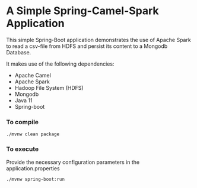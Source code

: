 A Simple Spring-Camel-Spark Application
===
This simple Spring-Boot application demonstrates the use of Apache Spark to read a csv-file from HDFS and persist its content to a Mongodb Database.

It makes use of the following dependencies:

- Apache Camel 
- Apache Spark 
- Hadoop File System (HDFS)
- Mongodb 
- Java 11 
- Spring-boot

### To compile
````
./mvnw clean package
````

### To execute
Provide the necessary configuration parameters in the application.properties

````
./mvnw spring-boot:run
````